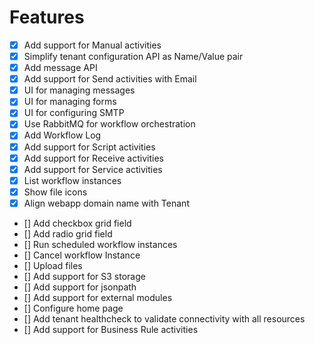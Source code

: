 # Features

- [x] Add support for Manual activities
- [x] Simplify tenant configuration API as Name/Value pair
- [x] Add message API
- [x] Add support for Send activities with Email
- [x] UI for managing messages
- [x] UI for managing forms
- [x] UI for configuring SMTP
- [x] Use RabbitMQ for workflow orchestration
- [x] Add Workflow Log
- [x] Add support for Script activities
- [x] Add support for Receive activities
- [x] Add support for Service activities
- [x] List workflow instances
- [x] Show file icons
- [x] Align webapp domain name with Tenant
- [] Add checkbox grid field
- [] Add radio grid field
- [] Run scheduled workflow instances
- [] Cancel workflow Instance
- [] Upload files
- [] Add support for S3 storage
- [] Add support for jsonpath
- [] Add support for external modules
- [] Configure home page
- [] Add tenant healthcheck to validate connectivity with all resources
- [] Add support for Business Rule activities
